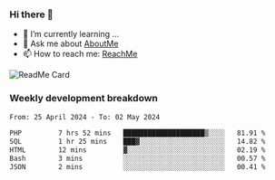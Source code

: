 ### Hi there 👋

- 🌱 I’m currently learning ...
- 💬 Ask me about [AboutMe](https://www.itzcy.com/about)
- 📫 How to reach me: [ReachMe](https://www.itzcy.com/about)

![ReadMe Card](https://github-readme-stats-ten-gilt.vercel.app/api?username=SuperChenYun&show_icons=true&title_color=fff&icon_color=79ff97&text_color=9f9f9f&bg_color=151515&hide_border=true)

### Weekly development breakdown
<!--START_SECTION:waka-->

```txt
From: 25 April 2024 - To: 02 May 2024

PHP         7 hrs 52 mins   ████████████████████▒░░░░   81.91 %
SQL         1 hr 25 mins    ███▓░░░░░░░░░░░░░░░░░░░░░   14.82 %
HTML        12 mins         ▓░░░░░░░░░░░░░░░░░░░░░░░░   02.19 %
Bash        3 mins          ░░░░░░░░░░░░░░░░░░░░░░░░░   00.57 %
JSON        2 mins          ░░░░░░░░░░░░░░░░░░░░░░░░░   00.41 %
```

<!--END_SECTION:waka-->
